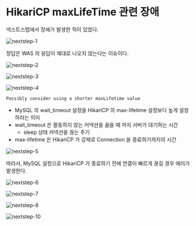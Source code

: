 # HikariCP maxLifeTime 관련 장애

넥스트스텝에서 장애가 발생한 적이 있었다.

![nextstep-1](https://user-images.githubusercontent.com/47518272/178135792-cd324ef3-a314-4c3a-800c-91931f44d16d.png)

정답은 WAS 의 응답이 제대로 나오지 않는다는 이슈이다.

![nextstep-2](https://user-images.githubusercontent.com/47518272/178135825-0add7bba-d6bd-459f-9c8b-704190d9e731.png)

![nextstep-3](https://user-images.githubusercontent.com/47518272/178135855-29bf81a4-e29a-43a2-8a93-0867bd5b95be.png)

![nextstep-4](https://user-images.githubusercontent.com/47518272/178135879-1bb184e4-4267-4cf0-b760-00b24d30d9e5.png)

`Possibly consider using a shorter maxLifetime value`

- MySQL 의 wait_timeout 설정을 HikariCP 의 max-lifetime 설정보다 높게 설정하라는 의미
- wait_timeout 은 활동하지 않는 커넥션을 끓을 때 까지 서버가 대기하는 시간
  - sleep 상태 커넥션을 끊는 주기
- max-lifetime 은 HikariCP 가 강제로 Connection 을 종료하기까지의 시간

![nextstep-5](https://user-images.githubusercontent.com/47518272/178136012-ce245269-8952-4f7a-bbac-efc70a55ece6.png)

따라서, MySQL 설정으로 HikariCP 가 종료하기 전에 연결이 빠르게 끊길 경우 에러가 발생한다.

![nextstep-6](https://user-images.githubusercontent.com/47518272/178136049-885ef788-8b24-42d7-8917-4170d2f73d34.png)

![nextstep-7](https://user-images.githubusercontent.com/47518272/178136152-3ed43f21-a957-40bc-8643-63cc9511e691.png)

![nextstep-8](https://user-images.githubusercontent.com/47518272/178136163-6a542e33-4c60-42fd-b950-1e91528e1d1a.png)

![nextstep-10](https://user-images.githubusercontent.com/47518272/178136389-ffed1646-67e5-4747-a052-9d334b42cd19.png)
